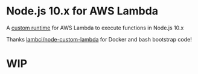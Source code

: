 # Node.js 10.x for AWS Lambda

A [custom runtime](https://aws.amazon.com/about-aws/whats-new/2018/11/aws-lambda-now-supports-custom-runtimes-and-layers/)
for AWS Lambda to execute functions in Node.js 10.x

Thanks [lambci/node-custom-lambda](https://github.com/lambci/node-custom-lambda/) for Docker and bash bootstrap code!

# WIP
